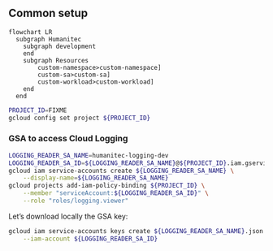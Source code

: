 ## Common setup

```mermaid
flowchart LR
  subgraph Humanitec
    subgraph development
    end
    subgraph Resources
        custom-namespace>custom-namespace]
        custom-sa>custom-sa]
        custom-workload>custom-workload]
    end
  end
```

```bash
PROJECT_ID=FIXME
gcloud config set project ${PROJECT_ID}
```

### GSA to access Cloud Logging

```bash
LOGGING_READER_SA_NAME=humanitec-logging-dev
LOGGING_READER_SA_ID=${LOGGING_READER_SA_NAME}@${PROJECT_ID}.iam.gserviceaccount.com
gcloud iam service-accounts create ${LOGGING_READER_SA_NAME} \
	--display-name=${LOGGING_READER_SA_NAME}
gcloud projects add-iam-policy-binding ${PROJECT_ID} \
	--member "serviceAccount:${LOGGING_READER_SA_ID}" \
	--role "roles/logging.viewer"
```

Let’s download locally the GSA key:
```bash
gcloud iam service-accounts keys create ${LOGGING_READER_SA_NAME}.json \
    --iam-account ${LOGGING_READER_SA_ID}
```
